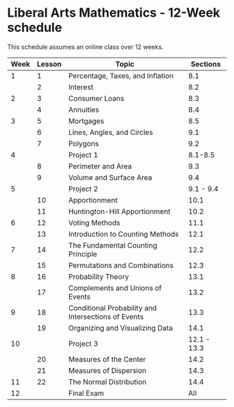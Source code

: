 # Liberal Arts Mathematics - 12-Week schedule

This schedule assumes an online class over 12 weeks.

|Week | Lesson | Topic | Sections |
|---|---|---|---|
| 1| 1|	Percentage, Taxes, and Inflation |8.1|
|  | 2|	Interest |8.2|
| 2| 3|	Consumer Loans |8.3|
|  | 4|	Annuities	|8.4|
|	3| 5|	Mortgages	|8.5|
|	 | 6|	Lines, Angles, and Circles |9.1|
|  | 7|	Polygons |9.2|
| 4|  | Project 1 |8.1-8.5|
|	 | 8|	Perimeter and Area |9.3|
|	 | 9|	Volume and Surface Area	|9.4|
| 5|  | Project 2 |9.1 - 9.4|
|	 |10|	Apportionment |10.1|
|  |11|	Huntington-Hill Apportionment	|10.2|
|	6|12|	Voting Methods |11.1|
|	 |13|	Introduction to Counting Methods |12.1|
| 7|14|	The Fundamental Counting Principle |12.2|
|	 |15|	Permutations and Combinations |12.3|
| 8|16|	Probability Theory |13.1|
|  |17|	Complements and Unions of Events |13.2|
| 9|18|	Conditional Probability and Intersections of Events |13.3|
|  |19|	Organizing and Visualizing Data	|14.1|
|10|  | Project 3 |12.1 - 13.3|
|  |20|	Measures of the Center |14.2|
|  |21|	Measures of Dispersion |14.3|
|11|22|	The Normal Distribution |14.4|
|12|	| Final Exam |All|
